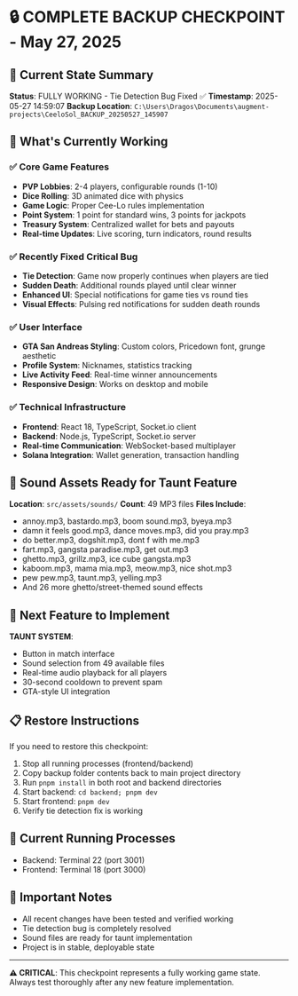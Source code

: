 # 🔒 COMPLETE BACKUP CHECKPOINT - May 27, 2025

## 📍 Current State Summary
**Status**: FULLY WORKING - Tie Detection Bug Fixed ✅
**Timestamp**: 2025-05-27 14:59:07
**Backup Location**: `C:\Users\Dragos\Documents\augment-projects\CeeloSol_BACKUP_20250527_145907`

## 🎯 What's Currently Working

### ✅ Core Game Features
- **PVP Lobbies**: 2-4 players, configurable rounds (1-10)
- **Dice Rolling**: 3D animated dice with physics
- **Game Logic**: Proper Cee-Lo rules implementation
- **Point System**: 1 point for standard wins, 3 points for jackpots
- **Treasury System**: Centralized wallet for bets and payouts
- **Real-time Updates**: Live scoring, turn indicators, round results

### ✅ Recently Fixed Critical Bug
- **Tie Detection**: Game now properly continues when players are tied
- **Sudden Death**: Additional rounds played until clear winner
- **Enhanced UI**: Special notifications for game ties vs round ties
- **Visual Effects**: Pulsing red notifications for sudden death rounds

### ✅ User Interface
- **GTA San Andreas Styling**: Custom colors, Pricedown font, grunge aesthetic
- **Profile System**: Nicknames, statistics tracking
- **Live Activity Feed**: Real-time winner announcements
- **Responsive Design**: Works on desktop and mobile

### ✅ Technical Infrastructure
- **Frontend**: React 18, TypeScript, Socket.io client
- **Backend**: Node.js, TypeScript, Socket.io server
- **Real-time Communication**: WebSocket-based multiplayer
- **Solana Integration**: Wallet generation, transaction handling

## 📁 Sound Assets Ready for Taunt Feature
**Location**: `src/assets/sounds/`
**Count**: 49 MP3 files
**Files Include**:
- annoy.mp3, bastardo.mp3, boom sound.mp3, byeya.mp3
- damn it feels good.mp3, dance moves.mp3, did you pray.mp3
- do better.mp3, dogshit.mp3, dont f with me.mp3
- fart.mp3, gangsta paradise.mp3, get out.mp3
- ghetto.mp3, grillz.mp3, ice cube gangsta.mp3
- kaboom.mp3, mama mia.mp3, meow.mp3, nice shot.mp3
- pew pew.mp3, taunt.mp3, yelling.mp3
- And 26 more ghetto/street-themed sound effects

## 🚀 Next Feature to Implement
**TAUNT SYSTEM**:
- Button in match interface
- Sound selection from 49 available files
- Real-time audio playback for all players
- 30-second cooldown to prevent spam
- GTA-style UI integration

## 📋 Restore Instructions
If you need to restore this checkpoint:
1. Stop all running processes (frontend/backend)
2. Copy backup folder contents back to main project directory
3. Run `pnpm install` in both root and backend directories
4. Start backend: `cd backend; pnpm dev`
5. Start frontend: `pnpm dev`
6. Verify tie detection fix is working

## 🔧 Current Running Processes
- Backend: Terminal 22 (port 3001)
- Frontend: Terminal 18 (port 3000)

## 📝 Important Notes
- All recent changes have been tested and verified working
- Tie detection bug is completely resolved
- Sound files are ready for taunt implementation
- Project is in stable, deployable state

---
**⚠️ CRITICAL**: This checkpoint represents a fully working game state. 
Always test thoroughly after any new feature implementation.
